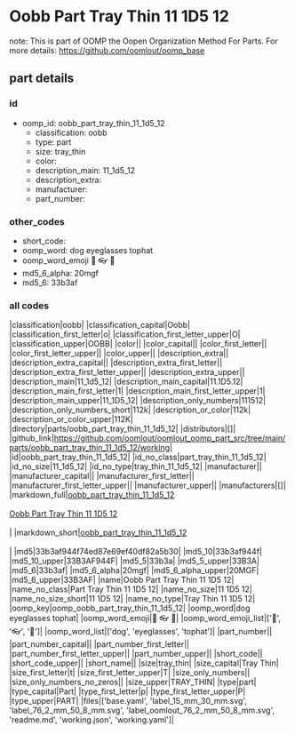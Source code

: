 # Oobb Part Tray Thin 11 1D5 12  

note: This is part of OOMP the Oopen Organization Method For Parts. For more details: https://github.com/oomlout/oomp_base

##  part details





### id
* oomp_id: oobb_part_tray_thin_11_1d5_12
  * classification: oobb
  * type: part
  * size: tray_thin
  * color: 
  * description_main: 11_1d5_12
  * description_extra: 
  * manufacturer: 
  * part_number: 

### other_codes
* short_code: 
* oomp_word: dog eyeglasses tophat
* oomp_word_emoji :dog: :eyeglasses: :tophat:
* md5_6_alpha: 20mgf
* md5_6: 33b3af

### all codes 
|classification|oobb|
|classification_capital|Oobb|
|classification_first_letter|o|
|classification_first_letter_upper|O|
|classification_upper|OOBB|
|color||
|color_capital||
|color_first_letter||
|color_first_letter_upper||
|color_upper||
|description_extra||
|description_extra_capital||
|description_extra_first_letter||
|description_extra_first_letter_upper||
|description_extra_upper||
|description_main|11_1d5_12|
|description_main_capital|11.1D5.12|
|description_main_first_letter|1|
|description_main_first_letter_upper|1|
|description_main_upper|11_1D5_12|
|description_only_numbers|111512|
|description_only_numbers_short|112k|
|description_or_color|112k|
|description_or_color_upper|112K|
|directory|parts/oobb_part_tray_thin_11_1d5_12|
|distributors|[]|
|github_link|https://github.com/oomlout/oomlout_oomp_part_src/tree/main/parts/oobb_part_tray_thin_11_1d5_12/working|
|id|oobb_part_tray_thin_11_1d5_12|
|id_no_class|part_tray_thin_11_1d5_12|
|id_no_size|11_1d5_12|
|id_no_type|tray_thin_11_1d5_12|
|manufacturer||
|manufacturer_capital||
|manufacturer_first_letter||
|manufacturer_first_letter_upper||
|manufacturer_upper||
|manufacturers|[]|
|markdown_full|[oobb_part_tray_thin_11_1d5_12](https://github.com/oomlout/oomlout_oomp_part_src/tree/main/parts/oobb_part_tray_thin_11_1d5_12/working)<br>[](https://github.com/oomlout/oomlout_oomp_part_src/tree/main/parts/oobb_part_tray_thin_11_1d5_12/working)<br>[Oobb Part Tray Thin 11 1D5 12](https://github.com/oomlout/oomlout_oomp_part_src/tree/main/parts/oobb_part_tray_thin_11_1d5_12/working)<br><br>|
|markdown_short|[oobb_part_tray_thin_11_1d5_12](https://github.com/oomlout/oomlout_oomp_part_src/tree/main/parts/oobb_part_tray_thin_11_1d5_12/working)<br><br>|
|md5|33b3af944f74ed87e69ef40df82a5b30|
|md5_10|33b3af944f|
|md5_10_upper|33B3AF944F|
|md5_5|33b3a|
|md5_5_upper|33B3A|
|md5_6|33b3af|
|md5_6_alpha|20mgf|
|md5_6_alpha_upper|20MGF|
|md5_6_upper|33B3AF|
|name|Oobb Part Tray Thin 11 1D5 12|
|name_no_class|Part Tray Thin 11 1D5 12|
|name_no_size|11 1D5 12|
|name_no_size_short|11 1D5 12|
|name_no_type|Tray Thin 11 1D5 12|
|oomp_key|oomp_oobb_part_tray_thin_11_1d5_12|
|oomp_word|dog eyeglasses tophat|
|oomp_word_emoji|:dog: :eyeglasses: :tophat:|
|oomp_word_emoji_list|[':dog:', ':eyeglasses:', ':tophat:']|
|oomp_word_list|['dog', 'eyeglasses', 'tophat']|
|part_number||
|part_number_capital||
|part_number_first_letter||
|part_number_first_letter_upper||
|part_number_upper||
|short_code||
|short_code_upper||
|short_name||
|size|tray_thin|
|size_capital|Tray Thin|
|size_first_letter|t|
|size_first_letter_upper|T|
|size_only_numbers||
|size_only_numbers_no_zeros||
|size_upper|TRAY_THIN|
|type|part|
|type_capital|Part|
|type_first_letter|p|
|type_first_letter_upper|P|
|type_upper|PART|
|files|['base.yaml', 'label_15_mm_30_mm.svg', 'label_76_2_mm_50_8_mm.svg', 'label_oomlout_76_2_mm_50_8_mm.svg', 'readme.md', 'working.json', 'working.yaml']|
